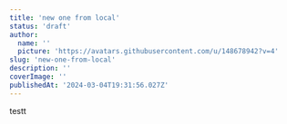 ```yaml
---
title: 'new one from local'
status: 'draft'
author:
  name: ''
  picture: 'https://avatars.githubusercontent.com/u/148678942?v=4'
slug: 'new-one-from-local'
description: ''
coverImage: ''
publishedAt: '2024-03-04T19:31:56.027Z'
---
```


testt